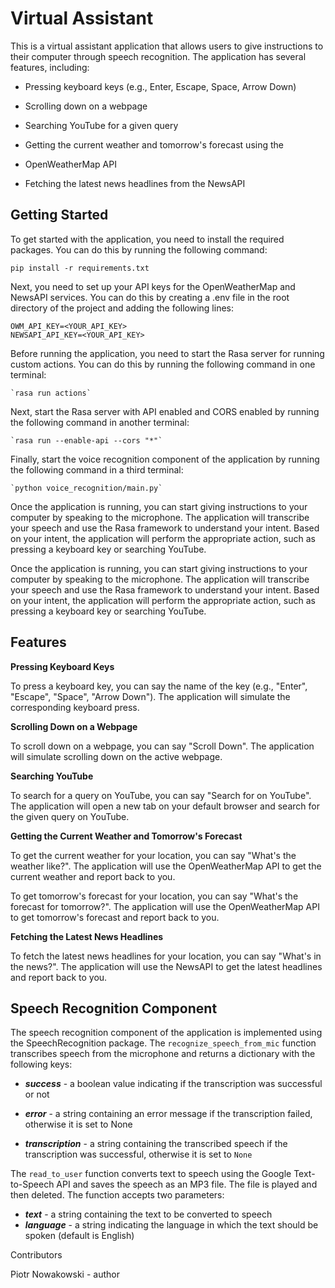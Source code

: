 

# **Virtual Assistant**

This is a virtual assistant application that allows users to give instructions to their computer through speech recognition. The application has several features, including:

  

 - Pressing keyboard keys (e.g., Enter, Escape, Space, Arrow Down) 
  - Scrolling down on a webpage
   
  - Searching YouTube for a given query
   
   - Getting the current weather and tomorrow's forecast using the
   - OpenWeatherMap API
   
  - Fetching the latest news headlines from the NewsAPI

## Getting Started

To get started with the application, you need to install the required packages. You can do this by running the following command:



    pip install -r requirements.txt

Next, you need to set up your API keys for the OpenWeatherMap and NewsAPI services. You can do this by creating a .env file in the root directory of the project and adding the following lines:

    OWM_API_KEY=<YOUR_API_KEY>
    NEWSAPI_API_KEY=<YOUR_API_KEY>

Before running the application, you need to start the Rasa server for running custom actions. You can do this by running the following command in one terminal:

    `rasa run actions` 

Next, start the Rasa server with API enabled and CORS enabled by running the following command in another terminal:

    `rasa run --enable-api --cors "*"` 

Finally, start the voice recognition component of the application by running the following command in a third terminal:

    `python voice_recognition/main.py` 

Once the application is running, you can start giving instructions to your computer by speaking to the microphone. The application will transcribe your speech and use the Rasa framework to understand your intent. Based on your intent, the application will perform the appropriate action, such as pressing a keyboard key or searching YouTube.

Once the application is running, you can start giving instructions to your computer by speaking to the microphone. The application will transcribe your speech and use the Rasa framework to understand your intent. Based on your intent, the application will perform the appropriate action, such as pressing a keyboard key or searching YouTube.

  

## Features

**Pressing Keyboard Keys**

To press a keyboard key, you can say the name of the key (e.g., "Enter", "Escape", "Space", "Arrow Down"). The application will simulate the corresponding keyboard press.

  

**Scrolling Down on a Webpage**

To scroll down on a webpage, you can say "Scroll Down". The application will simulate scrolling down on the active webpage.

  

**Searching YouTube**

To search for a query on YouTube, you can say "Search for <QUERY> on YouTube". The application will open a new tab on your default browser and search for the given query on YouTube.

  

**Getting the Current Weather and Tomorrow's Forecast**

To get the current weather for your location, you can say "What's the weather like?". The application will use the OpenWeatherMap API to get the current weather and report back to you.

  

To get tomorrow's forecast for your location, you can say "What's the forecast for tomorrow?". The application will use the OpenWeatherMap API to get tomorrow's forecast and report back to you.

  

**Fetching the Latest News Headlines**

To fetch the latest news headlines for your location, you can say "What's in the news?". The application will use the NewsAPI to get the latest headlines and report back to you.

  

## Speech Recognition Component

The speech recognition component of the application is implemented using the SpeechRecognition package. The `recognize_speech_from_mic` function transcribes speech from the microphone and returns a dictionary with the following keys:

  

 - ***success*** - a boolean value indicating if the transcription was
   successful or not
   
  - ***error*** - a string containing an error message if the transcription
   failed, otherwise it is set to None
   
 -  ***transcription*** - a string containing the transcribed speech if the transcription was successful, otherwise it is set to `None`

The `read_to_user` function converts text to speech using the Google Text-to-Speech API and saves the speech as an MP3 file. The file is played and then deleted. The function accepts two parameters:

 - ***text*** -  a string containing the text to be converted to speech
 - ***language*** - a string indicating the language in which the text should   be spoken (default is English)

Contributors

Piotr Nowakowski - author